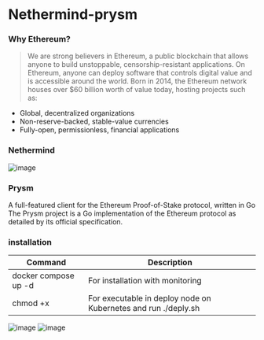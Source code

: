 # Nethermind-prysm



### Why Ethereum?
> We are strong believers in Ethereum, a public blockchain that allows anyone to build unstoppable, censorship-resistant applications. On Ethereum, anyone can deploy software that controls digital value and is accessible around the world. Born in 2014, the Ethereum network houses over $60 billion worth of value today, hosting projects such as:

* Global, decentralized organizations
* Non-reserve-backed, stable-value currencies
* Fully-open, permissionless, financial applications



### Nethermind
![image](https://github.com/imanabr77/Nethermind-prysm/assets/92488673/c648ebd8-0409-464e-b9af-1975bedfceb3)



### Prysm
A full-featured client for the Ethereum Proof-of-Stake protocol, written in Go
The Prysm project is a Go implementation of the Ethereum protocol as detailed by its official specification. 

### installation

| Command | Description |
| --- | --- |
|  docker compose up -d   | For installation with monitoring  |
|  chmod +x  | For executable in deploy node on Kubernetes and run ./deply.sh  |

![image](https://github.com/imanabr77/Nethermind-prysm/assets/92488673/5228f94a-878a-45a3-b762-200806f11b9f)
![image](https://github.com/imanabr77/Nethermind-prysm/assets/92488673/f8a12a3f-0ebf-4c34-a487-9e2313b0d577)


